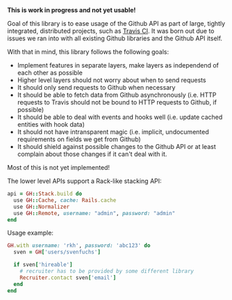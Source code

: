 **This is work in progress and not yet usable!**

Goal of this library is to ease usage of the Github API as part of large, tightly integrated, distributed projects, such as [Travis CI](http://travis-ci.org). It was born out due to issues we ran into with all existing Github libraries and the Github API itself.

With that in mind, this library follows the following goals:

* Implement features in separate layers, make layers as independend of each other as possible
* Higher level layers should not worry about when to send requests
* It should only send requests to Github when necessary
* It should be able to fetch data from Github asynchronously (i.e. HTTP requests to Travis should not be bound to HTTP requests to Github, if possible)
* It should be able to deal with events and hooks well (i.e. update cached entities with hook data)
* It should not have intransparent magic (i.e. implicit, undocumented requirements on fields we get from Github)
* It should shield against possible changes to the Github API or at least complain about those changes if it can't deal with it.

Most of this is not yet implemented!

The lower level APIs support a Rack-like stacking API:

``` ruby
api = GH::Stack.build do
  use GH::Cache, cache: Rails.cache
  use GH::Normalizer
  use GH::Remote, username: "admin", password: "admin"
end
```

Usage example:

``` ruby
GH.with username: 'rkh', password: 'abc123' do
  sven = GH['users/svenfuchs']

  if sven['hireable']
    # recruiter has to be provided by some different library
    Recruiter.contact sven['email']
  end
end
```
